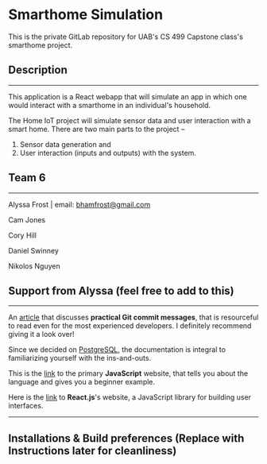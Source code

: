 # Smarthome Simulation 

This is the private GitLab repository for UAB's CS 499 Capstone class's smarthome project.

## Description
---

This application is a React webapp that will simulate an app in which one would interact with a smarthome in an individual's household.

The Home IoT project will 
simulate sensor data and user interaction with a smart home. 
There are two main parts to the project – 
1. Sensor data generation and 
2. User interaction (inputs and 
outputs) with the system. 


## Team 6 
---
Alyssa Frost | email: bhamfrost@gmail.com

Cam Jones

Cory Hill

Daniel Swinney 

Nikolos Nguyen


## Support from Alyssa (feel free to add to this)
--- 

An [article](https://cbea.ms/git-commit/) that discusses **practical Git commit messages**, that is resourceful to read even for the most experienced developers. I definitely recommend giving it a look over!

Since we decided on [PostgreSQL](https://www.postgresql.org/), the documentation is integral to familiarizing yourself with the ins-and-outs.

This is the [link](https://www.javascript.com/) to the primary **JavaScript** website, that tells you about the language and gives you a beginner example. 

Here is the [link](https://reactjs.org/) to **React.js**'s website, a JavaScript library for building user interfaces. 

---
## Installations & Build preferences (Replace with Instructions later for cleanliness)


